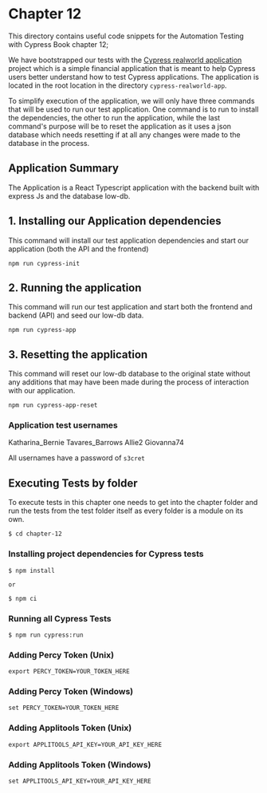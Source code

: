 # Chapter 12
This directory contains useful code snippets for the Automation Testing with Cypress Book chapter 12;

We have bootstrapped our tests with the [Cypress realworld application](https://github.com/cypress-io/cypress-realworld-app) project which is a simple financial application
that is meant to help Cypress users better understand how to test Cypress applications. The application is located in the root location in the directory `cypress-realworld-app`. 

To simplify execution of the application, we will only have three commands that will be used to run our test application. One command is to run to install the dependencies, the other to run the application, while the last command's purpose will be to reset the application as it uses a json database which needs resetting if at all any 
changes were made to the database in the process.

## Application Summary
The Application is a React Typescript application with the backend built with express Js and the database low-db.

## 1. Installing our Application dependencies

This command will install our test application dependencies and start our application (both the API and the frontend)

```
npm run cypress-init

```

## 2. Running the application

This command will run our test application and start both the frontend and backend (API) and seed our low-db data. 

```
npm run cypress-app

```

## 3. Resetting the application

This command will reset our low-db database to the original state without any additions that may have been made during the process of interaction with our application. 

```
npm run cypress-app-reset

```

### Application test usernames

Katharina_Bernie 
Tavares_Barrows
Allie2
Giovanna74

All usernames have a password of `s3cret`



## Executing Tests by folder
To execute tests in this chapter one needs to get into the chapter folder and run the tests from the test folder itself as every folder is a module on its own. 

```
$ cd chapter-12
```

### Installing project dependencies for Cypress tests
```
$ npm install

or 

$ npm ci

```

### Running all Cypress Tests
```
$ npm run cypress:run
```

### Adding Percy Token (Unix)
```
export PERCY_TOKEN=YOUR_TOKEN_HERE
```

### Adding Percy Token (Windows)
```
set PERCY_TOKEN=YOUR_TOKEN_HERE
```
### Adding Applitools Token (Unix)
```
export APPLITOOLS_API_KEY=YOUR_API_KEY_HERE
```

### Adding Applitools Token (Windows)
```
set APPLITOOLS_API_KEY=YOUR_API_KEY_HERE
```
